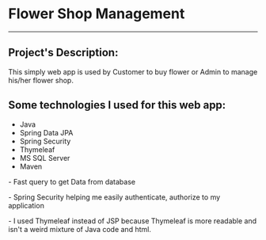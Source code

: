 <h1>Flower Shop Management</h1>
<hr>
<h2>Project's Description:</h2>
<p>This simply web app is used by Customer to buy flower or Admin to manage his/her flower shop.</p>
<h2>Some technologies I used for this web app:</h2>
<ul>
  <li>Java</li>
  <li>Spring Data JPA</li>
  <li>Spring Security</li>
  <li>Thymeleaf</li>
  <li>MS SQL Server</li>
  <li>Maven</li>
</ul>

<p>- Fast query to get Data from database</p>
<p>- Spring Security helping me easily authenticate, authorize to my application</p>
<p>- I used Thymeleaf instead of JSP because Thymeleaf is more readable and isn't a weird mixture of Java code and html.</p>
